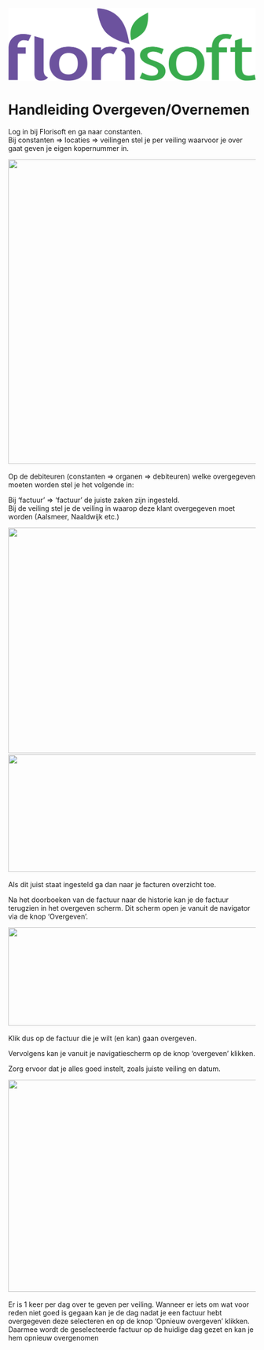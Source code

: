 <img src="../../fslogo.png"/>

# Handleiding Overgeven/Overnemen

Log in bij Florisoft en ga naar constanten.  
Bij constanten =&gt; locaties =&gt; veilingen stel je per veiling
waarvoor je over gaat geven je eigen kopernummer in.  

<img src=".handleiding overgeven\media\image1.png" style="width:6.3in;height:6.45972in" />  
  
Op de debiteuren (constanten =&gt; organen =&gt; debiteuren) welke
overgegeven moeten worden stel je het volgende in:

Bij ‘factuur’ =&gt; ‘factuur’ de juiste zaken zijn ingesteld.  
Bij de veiling stel je de veiling in waarop deze klant overgegeven moet
worden (Aalsmeer, Naaldwijk etc.)

<img src=".handleiding overgeven\media\image2.png" style="width:8.24539in;height:4.78304in" />

<img src=".handleiding overgeven\media\image3.png" style="width:8.79005in;height:2.48507in" />

Als dit juist staat ingesteld ga dan naar je facturen overzicht toe.

Na het doorboeken van de factuur naar de historie kan je de factuur
terugzien in het overgeven scherm. Dit scherm open je vanuit de
navigator via de knop ‘Overgeven’.  

<img src=".handleiding overgeven\media\image4.png" style="width:6.3in;height:2.08889in" />

Klik dus op de factuur die je wilt (en kan) gaan overgeven.

Vervolgens kan je vanuit je navigatiescherm op de knop ‘overgeven’
klikken.

Zorg ervoor dat je alles goed instelt, zoals juiste veiling en datum.

<img src=".handleiding overgeven\media\image5.png" style="width:8.26015in;height:4.49254in" />

Er is 1 keer per dag over te geven per veiling. Wanneer er iets om wat
voor reden niet goed is gegaan kan je de dag nadat je een factuur hebt
overgegeven deze selecteren en op de knop ‘Opnieuw overgeven’ klikken.
Daarmee wordt de geselecteerde factuur op de huidige dag gezet en kan je
hem opnieuw overgenomen
